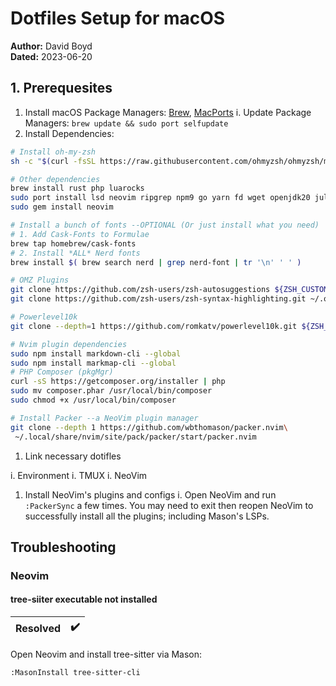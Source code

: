 # Dotfiles Setup for macOS

**Author:** David Boyd<br>
**Dated:** 2023-06-20

## 1. Prerequesites

1. Install macOS Package Managers: [Brew][brew], [MacPorts][port-install]
  i. Update Package Managers: `brew update && sudo port selfupdate`
1. Install Dependencies:

``` bash
# Install oh-my-zsh
sh -c "$(curl -fsSL https://raw.githubusercontent.com/ohmyzsh/ohmyzsh/master/tools/install.sh)"

# Other dependencies
brew install rust php luarocks
sudo port install lsd neovim ripgrep npm9 go yarn fd wget openjdk20 julia
sudo gem install neovim

# Install a bunch of fonts --OPTIONAL (Or just install what you need)
# 1. Add Cask-Fonts to Formulae
brew tap homebrew/cask-fonts
# 2. Install *ALL* Nerd fonts
brew install $( brew search nerd | grep nerd-font | tr '\n' ' ' )

# OMZ Plugins
git clone https://github.com/zsh-users/zsh-autosuggestions ${ZSH_CUSTOM:-~/.oh-my-zsh/custom}/plugins/zsh-autosuggestions
git clone https://github.com/zsh-users/zsh-syntax-highlighting.git ~/.oh-my-zsh/custom/plugins/zsh-syntax-highlighting

# Powerlevel10k
git clone --depth=1 https://github.com/romkatv/powerlevel10k.git ${ZSH_CUSTOM:-$HOME/.oh-my-zsh/custom}/themes/powerlevel10k

# Nvim plugin dependencies
sudo npm install markdown-cli --global
sudo npm install markmap-cli --global
# PHP Composer (pkgMgr)
curl -sS https://getcomposer.org/installer | php
sudo mv composer.phar /usr/local/bin/composer 
sudo chmod +x /usr/local/bin/composer

# Install Packer --a NeoVim plugin manager
git clone --depth 1 https://github.com/wbthomason/packer.nvim\
 ~/.local/share/nvim/site/pack/packer/start/packer.nvim
```

1. Link necessary dotifles

  i. Environment
  i. TMUX
  i. NeoVim

1. Install NeoVim's plugins and configs
  i. Open NeoVim and run `:PackerSync` a few times. You may need to exit then reopen NeoVim to successfully install all the plugins; including Mason's LSPs.

## Troubleshooting

### Neovim 

#### tree-siiter executable not installed

| Resolved | :heavy_check_mark: |
|----------|--------------------|

Open Neovim and install tree-sitter via Mason:

``` bash
:MasonInstall tree-sitter-cli
```

<!-- References -->

[brew]: https://brew.sh/
[port-install]: https://guide.macports.org/chunked/installing.macports.html
[nvim-install]: https://github.com/neovim/neovim/wiki/Installing-Neovim
[omz-install]: https://ohmyz.sh/#install
